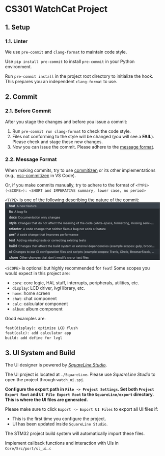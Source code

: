 # CS301 WatchCat Project

## 1. Setup

### 1.1. Linter

We use `pre-commit` and `clang-format` to maintain code style.

Use `pip install pre-commit` to install `pre-commit` in your Python environment.

Run `pre-commit install` in the project root directory to initialize the hook. This prepares you an independent `clang-format` to use.

## 2. Commit

### 2.1. Before Commit

After you stage the changes and before you issue a commit:
1. Run `pre-commit run clang-format` to check the code style.
2. Files not conforming to the style will be changed (you will see a **FAIL**). Please check and stage these new changes.
3. Now you can issue the commit. Please adhere to the [message format](#22-message-format).

### 2.2. Message Format

When making commits, try to use [commitizen](https://commitizen.github.io/cz-cli/) or its other implementations (e.g., [vsc-commitizen](https://marketplace.visualstudio.com/items?itemName=KnisterPeter.vscode-commitizen) in VS Code).

Or, if you make commits manually, try to adhere to the format of `<TYPE>(<SCOPE>): <SHORT and IMPERATIVE summary, lower case, no period>`

`<TYPE>` is one of the following describing the nature of the commit:
![](images/commitizen-example.png)

`<SCOPE>` is optional but highly recommended for `feat`! Some scopes you would expect in this project are:
* `core`: core logic, HAL stuff, interrupts, peripherals, utilities, etc.
* `display`: LCD driver, *lvgl* library, etc.
* `home`: home screen
* `chat`: chat component
* `calc`: calculator component
* `album`: album component

Good examples are:
```
feat(display): optimize LCD flush
feat(calc): add calculator app
build: add define for lvgl
```

## 3. UI System and Build

The UI designer is powered by [*SquareLine Studio*](https://squareline.io/).

The UI project is located at `./SquareLine`. Please use *SquareLine Studio* to open the project through `watch_ui.spj`.

**Configure the export path in `File -> Project Settings`. Set both `Project Export Root` and `UI File Export Root` to the `SquareLine/export` directory. This is where the UI files are generated.**

Please make sure to click `Export -> Export UI Files` to export all UI files if:

* This is the first time you configure the project.
* UI has been updated inside `SquareLine Studio`.

The STM32 project build system will automatically import these files.

Implement callback functions and interaction with UIs in `Core/Src/port/sl_ui.c`
